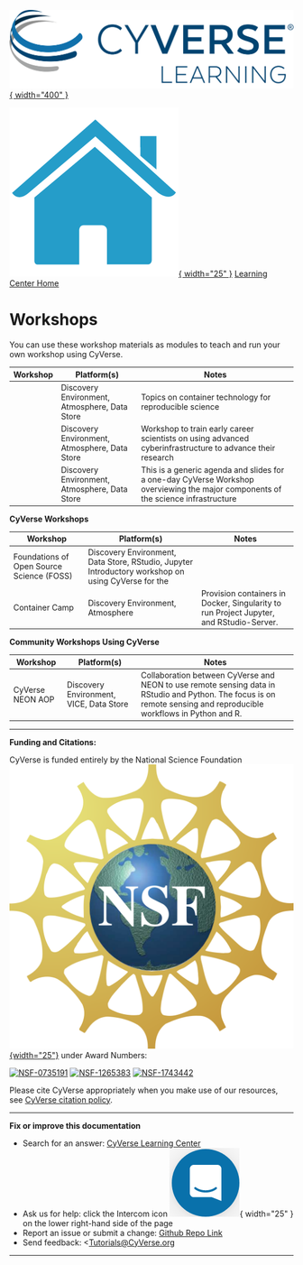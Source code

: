 [![!CyVerse Learning Center](assets/cyverse_learning.png "CyVerse Learning Center"){ width="400" }](https://learning.cyverse.org)

[![!Learning Home](assets/homeicon.png "Home"){ width="25" }](https://learning.cyverse.org) [Learning Center Home](http://learning.cyverse.org/)

# Workshops

You can use these workshop materials as modules to teach and run your
own workshop using CyVerse.

| Workshop | Platform(s) | Notes |
|----------|-------------|-------|
| | Discovery Environment, Atmosphere, Data Store |  Topics on container technology for reproducible science |
| | Discovery Environment, Atmosphere, Data Store | Workshop to train early career scientists on using advanced cyberinfrastructure to advance their research |
| | Discovery Environment, Atmosphere, Data Store | This is a generic agenda and slides for a one-day CyVerse Workshop overviewing the major components of the science infrastructure |

**CyVerse Workshops**

| Workshop | Platform(s) | Notes |
|----------|-------------|-------|
| Foundations of Open Source Science (FOSS) | Discovery Environment, Data Store, RStudio, Jupyter   Introductory workshop on using CyVerse for the
| Container Camp | Discovery Environment, Atmosphere | Provision containers in Docker, Singularity to run Project Jupyter, and RStudio-Server. 

**Community Workshops Using CyVerse**

| Workshop | Platform(s) | Notes |
|----------|-------------|-------|
| CyVerse NEON AOP | Discovery Environment, VICE, Data Store | Collaboration between CyVerse and NEON to use remote sensing data in RStudio and Python. The focus is on remote sensing and reproducible workflows in Python and R. |


-----------------------------------------------------------------------

**Funding and Citations:**

CyVerse is funded entirely by the National Science Foundation [![NSF](assets/nsf.png){width="25"}](https://nsf.gov) under Award Numbers:

[![NSF-0735191](https://img.shields.io/badge/NSF-0735191-blue.svg)](https://www.nsf.gov/awardsearch/showAward?AWD_ID=0735191)  [![NSF-1265383](https://img.shields.io/badge/NSF-1265383-blue.svg)](https://www.nsf.gov/awardsearch/showAward?AWD_ID=1265383)  [![NSF-1743442](https://img.shields.io/badge/NSF-1743442-blue.svg)](https://www.nsf.gov/awardsearch/showAward?AWD_ID=1743442)

Please cite CyVerse appropriately when you make use of our resources, see [CyVerse citation policy](https://cyverse.org/policies/cite-cyverse).

-----------------------------------------------------------------------

**Fix or improve this documentation**

  - Search for an answer:
     [CyVerse Learning Center](https://learning.cyverse.org)
  - Ask us for help:
    click the Intercom icon ![Intercom](assets/intercom.png){ width="25" } on the lower right-hand side of the page
  - Report an issue or submit a change:
    [Github Repo Link](https://github.com/cyverse-learning-materials/)
  - Send feedback: <Tutorials@CyVerse.org
  
------------------------------------------------------------------------

